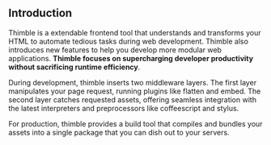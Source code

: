 ## Introduction ##

Thimble is a extendable frontend tool that understands and transforms your HTML to automate tedious tasks during web development. Thimble also introduces new features to help you develop more modular web applications. __Thimble focuses on supercharging developer productivity without sacrificing runtime efficiency__.

During development, thimble inserts two middleware layers. The first layer manipulates your page request, running plugins like flatten and embed. The second layer catches requested assets, offering seamless integration with the latest interpreters and preprocessors like coffeescript and stylus. 

For production, thimble provides a build tool that compiles and bundles your assets into a single package that you can dish out to your servers.
